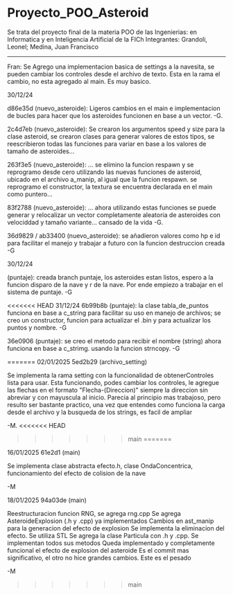 # Proyecto_POO_Asteroid
Se trata del proyecto final de la materia POO de las Ingenierias: en Informatica y en Inteligencia Artificial de la FICh
Integrantes: Grandoli, Leonel; Medina, Juan Francisco  






-----------------------------------------------------------------------------------------------------
Fran: Se Agrego una implementacion basica de settings a la navesita, se pueden cambiar los controles desde el archivo de texto. 
Esta en la rama el cambio, no esta agregado al main. Es muy basico.

30/12/24

d86e35d (nuevo_asteroide): Ligeros cambios en el main e implementacion de bucles para hacer que los asteroides funcionen en base a un vector.
-G.

2c4d7eb (nuevo_asteroide):  Se crearon los argumentos speed y size para la clase asteroid, se crearon clases para generar valores de estos tipos, se reescribieron todas las funciones para variar en base a los valores de tamaño de asteroides...

263f3e5 (nuevo_asteroide):  ... se elimino la funcion respawn y se reprogramo desde cero utilizando las nuevas funciones de asteroid, ubicado en el archivo a_manip, al igual que la funcion respawn. se reprogramo el constructor, la textura se encuentra declarada en el main como puntero...

83f2788 (nuevo_asteroide):  ... ahora utilizando estas funciones se puede generar y relocalizar un vector completamente aleatoria de asteroides con velociddad y tamaño variante... 
cansado de la vida -G.   

36d9829 / ab33400 (nuevo_asteroide): se añadieron valores como hp e id para facilitar el manejo y trabajar a futuro con la funcion destruccion creada
-G 

30/12/24

(puntaje): creada branch puntaje, los asteroides estan listos, espero a la funcion disparo de la nave y r de la nave. Por ende empiezo a trabajar en el sistema de puntaje.
-G

<<<<<<< HEAD
31/12/24
6b99b8b (puntaje): la clase tabla_de_puntos funciona en base a c_string para facilitar su uso en manejo de archivos; se creo un constructor, funcion para actualizar el .bin y para actualizar los puntos y nombre.
-G

36e0906 (puntaje): se creo el metodo para recibir el nombre (string) ahora funciona en base a c_strimg. usando la funcion strncopy.
-G

    
=======
02/01/2025 5ed2b29 (archivo_setting)

Se implementa la rama setting con la funcionalidad de obtenerControles lista para usar. Esta funcionando, podes cambiar los controles, le agregue las flechas en el formato "Flecha-(Direccion)" siempre la direccion sin abreviar y con mayuscula al inicio. Parecia al principio mas trabajoso, pero resulto ser bastante practico, una vez que entendes como funciona la carga desde el archivo y la busqueda de los strings, es facil de ampliar

-M. 
<<<<<<< HEAD
>>>>>>> main
=======

16/01/2025 61e2d1 (main)

Se implementa clase abstracta efecto.h, clase OndaConcentrica, funcionamiento del efecto de colision de la nave

-M

18/01/2025 94a03de (main)

Reestructuracion funcion RNG, se agrega rng.cpp
Se agrega AsteroideExplosion (.h y .cpp) ya implementados
Cambios en ast_manip para la generacion del efecto de explosion
Se implementa la eliminacion del efecto. Se utiliza STL
Se agrega la clase Particula con .h y .cpp. Se implementan todos sus metodos
Queda implementado y completamente funcional el efecto de explosion del asteroide
Es el commit mas significativo, el otro no hice grandes cambios. Este es el pesado

-M

>>>>>>> main
